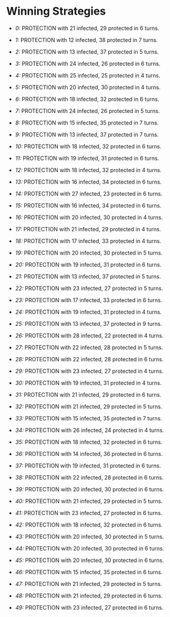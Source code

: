 # Winning Strategies

* _0:_ PROTECTION with 21 infected, 29 protected in 6 turns.


* _1:_ PROTECTION with 12 infected, 38 protected in 7 turns.


* _2:_ PROTECTION with 13 infected, 37 protected in 5 turns.


* _3:_ PROTECTION with 24 infected, 26 protected in 6 turns.


* _4:_ PROTECTION with 25 infected, 25 protected in 4 turns.


* _5:_ PROTECTION with 20 infected, 30 protected in 4 turns.


* _6:_ PROTECTION with 18 infected, 32 protected in 6 turns.


* _7:_ PROTECTION with 24 infected, 26 protected in 5 turns.


* _8:_ PROTECTION with 15 infected, 35 protected in 7 turns.


* _9:_ PROTECTION with 13 infected, 37 protected in 7 turns.


* _10:_ PROTECTION with 18 infected, 32 protected in 6 turns.


* _11:_ PROTECTION with 19 infected, 31 protected in 6 turns.


* _12:_ PROTECTION with 18 infected, 32 protected in 4 turns.


* _13:_ PROTECTION with 16 infected, 34 protected in 6 turns.


* _14:_ PROTECTION with 27 infected, 23 protected in 6 turns.


* _15:_ PROTECTION with 16 infected, 34 protected in 6 turns.


* _16:_ PROTECTION with 20 infected, 30 protected in 4 turns.


* _17:_ PROTECTION with 21 infected, 29 protected in 4 turns.


* _18:_ PROTECTION with 17 infected, 33 protected in 4 turns.


* _19:_ PROTECTION with 20 infected, 30 protected in 5 turns.


* _20:_ PROTECTION with 19 infected, 31 protected in 6 turns.


* _21:_ PROTECTION with 13 infected, 37 protected in 5 turns.


* _22:_ PROTECTION with 23 infected, 27 protected in 5 turns.


* _23:_ PROTECTION with 17 infected, 33 protected in 6 turns.


* _24:_ PROTECTION with 19 infected, 31 protected in 4 turns.


* _25:_ PROTECTION with 13 infected, 37 protected in 9 turns.


* _26:_ PROTECTION with 28 infected, 22 protected in 4 turns.


* _27:_ PROTECTION with 22 infected, 28 protected in 5 turns.


* _28:_ PROTECTION with 22 infected, 28 protected in 6 turns.


* _29:_ PROTECTION with 23 infected, 27 protected in 4 turns.


* _30:_ PROTECTION with 19 infected, 31 protected in 4 turns.


* _31:_ PROTECTION with 21 infected, 29 protected in 6 turns.


* _32:_ PROTECTION with 21 infected, 29 protected in 5 turns.


* _33:_ PROTECTION with 15 infected, 35 protected in 7 turns.


* _34:_ PROTECTION with 26 infected, 24 protected in 4 turns.


* _35:_ PROTECTION with 18 infected, 32 protected in 6 turns.


* _36:_ PROTECTION with 14 infected, 36 protected in 6 turns.


* _37:_ PROTECTION with 19 infected, 31 protected in 6 turns.


* _38:_ PROTECTION with 22 infected, 28 protected in 6 turns.


* _39:_ PROTECTION with 20 infected, 30 protected in 6 turns.


* _40:_ PROTECTION with 21 infected, 29 protected in 5 turns.


* _41:_ PROTECTION with 23 infected, 27 protected in 6 turns.


* _42:_ PROTECTION with 18 infected, 32 protected in 6 turns.


* _43:_ PROTECTION with 20 infected, 30 protected in 5 turns.


* _44:_ PROTECTION with 20 infected, 30 protected in 6 turns.


* _45:_ PROTECTION with 20 infected, 30 protected in 6 turns.


* _46:_ PROTECTION with 15 infected, 35 protected in 6 turns.


* _47:_ PROTECTION with 21 infected, 29 protected in 5 turns.


* _48:_ PROTECTION with 21 infected, 29 protected in 6 turns.


* _49:_ PROTECTION with 23 infected, 27 protected in 6 turns.


